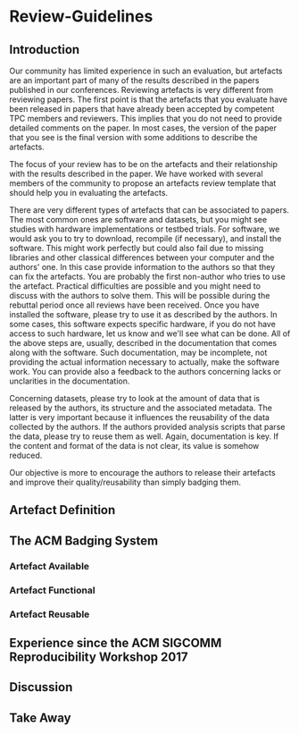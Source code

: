 # Review-Guidelines

## Introduction

Our community has limited experience in such an evaluation, but artefacts are an important part of 
many of the results described in the papers published in our 
conferences. Reviewing artefacts is very different from reviewing 
papers. The first point is that the artefacts that you evaluate have 
been released in papers that have already been accepted by competent TPC 
members and reviewers. This implies that you do not need to provide 
detailed comments on the paper. In most cases, the version of the paper 
that you see is the final version with some additions to describe the 
artefacts.

The focus of your review has to be on the artefacts and their relationship 
with the results described in the paper. We have worked with several 
members of the community to propose an artefacts review template that should 
help you in evaluating the artefacts.

There are very different types of artefacts that can be associated to 
papers. The most common ones are software and datasets, but you might 
see studies with hardware implementations or testbed trials. For 
software, we would ask you to try to download, recompile (if necessary),
and install the software.
This might work perfectly but could also fail due to missing 
libraries and other classical differences between your computer and the 
authors' one. In this case provide information to the authors so 
that they can fix the artefacts. You are probably the first non-author 
who tries to use the artefact. Practical difficulties are possible and 
you might need to discuss with the authors to solve them. This will be 
possible during the rebuttal period once all reviews have been received. 
Once you have installed the software, please try to use it as described 
by the authors. In some cases, this software expects specific hardware, 
if you do not have access to such hardware, let us know and we'll see 
what can be done. All of the above steps are, usually, described in the
documentation that comes along with the software. Such documentation,
may be incomplete, not providing the actual information necessary to
actually, make the software work. You can provide also a feedback to the
authors concerning lacks or unclarities in the documentation. 

Concerning datasets, please try to look at the amount of data that is 
released by the authors, its structure and the associated metadata. The 
latter is very important because it influences the reusability of the 
data collected by the authors. If the authors provided analysis scripts 
that parse the data, please try to reuse them as well. Again, documentation
is key. If the content and format of the data is not clear, its value is somehow
reduced.

Our objective is more to encourage the authors to 
release their artefacts and improve their quality/reusability than 
simply badging them.

## Artefact Definition

## The ACM Badging System

### Artefact Available

### Artefact Functional 

### Artefact Reusable

## Experience since the ACM SIGCOMM Reproducibility Workshop 2017

## Discussion

## Take Away


